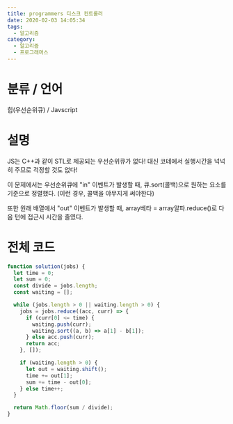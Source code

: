 ```yaml
---
title: programmers 디스크 컨트롤러
date: 2020-02-03 14:05:34
tags:
  - 알고리즘
category:
  - 알고리즘
  - 프로그래머스
---
```


# 분류 / 언어

힙(우선순위큐) / Javscript

# 설명

JS는 C++과 같이 STL로 제공되는 우선순위큐가 없다!
대신 코테에서 실행시간을 넉넉히 주므로 걱정할 것도 없다!

이 문제에서는 우선순위큐에 "in" 이벤트가 발생할 때,
큐.sort(콜백)으로 원하는 요소를 기준으로 정렬했다. (이런 경우, 콜백을 야무지게 써야한다)

또한 원래 배열에서 "out" 이벤트가 발생할 때,
array베타 = array알파.reduce()로 다음 턴에 접근시 시간을 줄였다.

# 전체 코드

```javascript
function solution(jobs) {
  let time = 0;
  let sum = 0;
  const divide = jobs.length;
  const waiting = [];

  while (jobs.length > 0 || waiting.length > 0) {
    jobs = jobs.reduce((acc, curr) => {
      if (curr[0] <= time) {
        waiting.push(curr);
        waiting.sort((a, b) => a[1] - b[1]);
      } else acc.push(curr);
      return acc;
    }, []);

    if (waiting.length > 0) {
      let out = waiting.shift();
      time += out[1];
      sum += time - out[0];
    } else time++;
  }

  return Math.floor(sum / divide);
}
```
